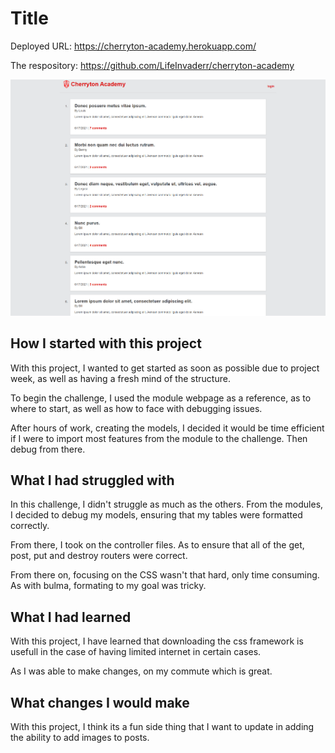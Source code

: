 # Title
Deployed URL: https://cherryton-academy.herokuapp.com/

The respository: https://github.com/LifeInvaderr/cherryton-academy

![image](public/images/cherryton-webpage.png)

## How I started with this project
With this project, I wanted to get started as soon as possible due to project week, as well as having a fresh mind of the structure.

To begin the challenge, I used the module webpage as a reference, as to where to start, as well as how to face with debugging issues.

After hours of work, creating the models, I decided it would be time efficient if I were to import most features from the module to the challenge. Then debug from there.

## What I had struggled with
In this challenge, I didn't struggle as much as the others. From the modules, I decided to debug my models, ensuring that my tables were formatted correctly. 

From there, I took on the controller files. As to ensure that all of the get, post, put and destroy routers were correct.

From there on, focusing on the CSS wasn't that hard, only time consuming. As with bulma, formating to my goal was tricky.

## What I had learned
With this project, I have learned that downloading the css framework is usefull in the case of having limited internet in certain cases.

As I was able to make changes, on my commute which is great.

## What changes I would make
With this project, I think its a fun side thing that I want to update in adding the ability to add images to posts.